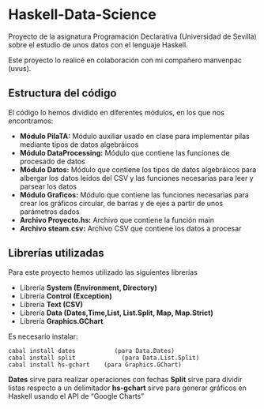 # Haskell-Data-Science
Proyecto de la asignatura Programación Declarativa (Universidad de Sevilla) sobre el estudio de unos datos con el lenguaje Haskell.

Este proyecto lo realicé en colaboración con mi compañero manvenpac (uvus).


## Estructura del código

El código lo hemos dividido en diferentes módulos, en los que nos encontramos:

- **Módulo PilaTA:** Módulo auxiliar usado en clase para implementar pilas mediante tipos de datos algebráicos
- **Módulo DataProcessing:** Módulo que contiene las funciones de procesado de datos
- **Módulo Datos:** Módulo que contiene los tipos de datos algebráicos para albergar los datos leídos del CSV y las funciones necesarias para leer y parsear los datos
- **Módulo Graficos:** Módulo que contiene las funciones necesarias para crear los gráficos circular, de barras y de ejes a partir de unos parámetros dados
- **Archivo Proyecto.hs:** Archivo que contiene la función main
- **Archivo steam.csv:** Archivo CSV que contiene los datos a procesar


## Librerías utilizadas

Para este proyecto hemos utilizado las siguientes librerías

- Librería **System (Environment, Directory)**
- Librería **Control (Exception)**
- Librería **Text (CSV)**
- Librería **Data (Dates,Time,List, List.Split, Map, Map.Strict)**
- Librería **Graphics.GChart**

Es necesario instalar:

    cabal install dates           (para Data.Dates)
    cabal install split             (para Data.List.Split)
    cabal install hs-gchart    (para Graphics.GChart)

**Dates** sirve para realizar operaciones con fechas
**Split** sirve para dividir listas respecto a un delimitador
**hs-gchart** sirve para generar gráficos en Haskell usando el API de “Google Charts”

